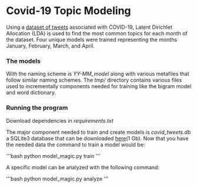 # Covid-19 Topic Modeling

Using a [dataset of tweets](https://github.com/echen102/covid-19-tweetids) associated with COVID-19, Latent Dirichlet Allocation (LDA) is used to find the most common topics for each month of the dataset. Four unique models were trained representing the months January, February, March, and April.

### The models

With the naming scheme is *YY-MM\_model* along with various metafiles that follow similar naming schemes. The *tmp/* directory contains various files used to incrementally components needed for training like the bigram model and word dictionary. 


### Running the program

Download dependencies in *requirements.txt*

The major component needed to train and create models is *covid_tweets.db* a SQLite3 database that can be downloaded [here](https://drive.google.com/open?id=1AmQ9ydTWMns9AgWGXDqt6iH0yOlnV48Z)(1 Gb). Now that you have the needed data the command to train a model would be:

'''bash
python model\_magic.py <YY-MM> train
'''

A specific model can be analyzed with the following command:

'''bash
python model\_magic.py <YY-MM> analyze
'''
